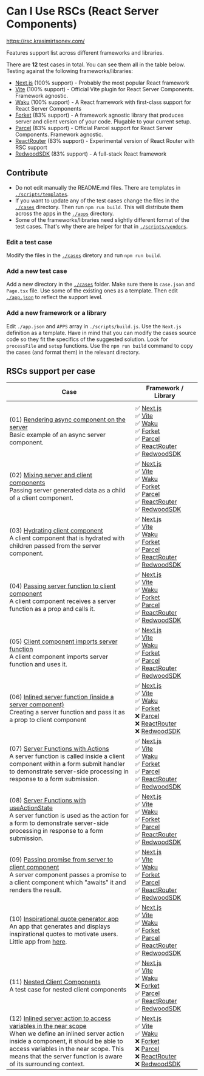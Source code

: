 # Can I Use RSCs (React Server Components)

https://rsc.krasimirtsonev.com/

Features support list across different frameworks and libraries.

There are **12** test cases in total. You can see them all in the table below. Testing against the following frameworks/libraries:

- [Next.js](https://nextjs.org/) (100% support) - Probably the most popular React framework
- [Vite](https://github.com/vitejs/vite-plugin-react/blob/main/packages/plugin-rsc/README.md) (100% support) - Official Vite plugin for React Server Components. Framework agnostic.
- [Waku](https://waku.gg/) (100% support) - A React framework with first-class support for React Server Components
- [Forket](https://github.com/krasimir/forket) (83% support) - A framework agnostic library that produces server and client version of your code. Plugable to your current setup.
- [Parcel](https://parceljs.org/recipes/rsc/) (83% support) - Official Parcel support for React Server Components. Framework agnostic.
- [ReactRouter](https://remix.run/blog/rsc-preview) (83% support) - Experimental version of React Router with RSC support
- [RedwoodSDK](https://docs.rwsdk.com/) (83% support) - A full-stack React framework

## Contribute

* Do not edit manually the README.md files. There are templates in [`./scripts/templates`](https://github.com/krasimir/CanIUseRSCs/tree/main/scripts/templates).
* If you want to update any of the test cases change the files in the [`./cases`](https://github.com/krasimir/CanIUseRSCs/tree/main/cases) directory. Then run `npm run build`. This will distribute them across the apps in the [`./apps`](https://github.com/krasimir/CanIUseRSCs/tree/main/apps) directory.
* Some of the frameworks/libraries need slightly different format of the test cases. That's why there are helper for that in [`./scripts/vendors`](https://github.com/krasimir/CanIUseRSCs/tree/main/scripts/vendors).

### Edit a test case

Modify the files in the [`./cases`](https://github.com/krasimir/CanIUseRSCs/tree/main/cases) diretory and run `npm run build`.

### Add a new test case

Add a new directory in the [`./cases`](https://github.com/krasimir/CanIUseRSCs/tree/main/cases) folder. Make sure there is `case.json` and `Page.tsx` file. Use some of the existing ones as a template. Then edit [`./app.json`](https://github.com/krasimir/CanIUseRSCs/blob/main/apps.json) to reflect the support level.

### Add a new framework or a library

Edit `./app.json` and `APPS` array in `./scripts/build.js`. Use the `Next.js` definition as a template. Have in mind that you can modify the cases source code so they fit the specifics of the suggested solution. Look for `processFile` and `setup` functions. Use the `npm run build` command to copy the cases (and format them) in the relevant directory.

## RSCs support per case

| Case | Framework / Library |
| ---- | ---- |
| | <img width="450"/> |
| (01) [Rendering async component on the server](./cases/01)<br />Basic example of an async server component. | ✅ [Next.js](https://nextjs.org/)<br />✅ [Vite](https://github.com/vitejs/vite-plugin-react/blob/main/packages/plugin-rsc/README.md)<br />✅ [Waku](https://waku.gg/)<br />✅ [Forket](https://github.com/krasimir/forket)<br />✅ [Parcel](https://parceljs.org/recipes/rsc/)<br />✅ [ReactRouter](https://remix.run/blog/rsc-preview)<br />✅ [RedwoodSDK](https://docs.rwsdk.com/) |
| (02) [Mixing server and client components](./cases/02)<br />Passing server generated data as a child of a client component. | ✅ [Next.js](https://nextjs.org/)<br />✅ [Vite](https://github.com/vitejs/vite-plugin-react/blob/main/packages/plugin-rsc/README.md)<br />✅ [Waku](https://waku.gg/)<br />✅ [Forket](https://github.com/krasimir/forket)<br />✅ [Parcel](https://parceljs.org/recipes/rsc/)<br />✅ [ReactRouter](https://remix.run/blog/rsc-preview)<br />✅ [RedwoodSDK](https://docs.rwsdk.com/) |
| (03) [Hydrating client component](./cases/03)<br />A client component that is hydrated with children passed from the server component. | ✅ [Next.js](https://nextjs.org/)<br />✅ [Vite](https://github.com/vitejs/vite-plugin-react/blob/main/packages/plugin-rsc/README.md)<br />✅ [Waku](https://waku.gg/)<br />✅ [Forket](https://github.com/krasimir/forket)<br />✅ [Parcel](https://parceljs.org/recipes/rsc/)<br />✅ [ReactRouter](https://remix.run/blog/rsc-preview)<br />✅ [RedwoodSDK](https://docs.rwsdk.com/) |
| (04) [Passing server function to client component](./cases/04)<br />A client component receives a server function as a prop and calls it. | ✅ [Next.js](https://nextjs.org/)<br />✅ [Vite](https://github.com/vitejs/vite-plugin-react/blob/main/packages/plugin-rsc/README.md)<br />✅ [Waku](https://waku.gg/)<br />✅ [Forket](https://github.com/krasimir/forket)<br />✅ [Parcel](https://parceljs.org/recipes/rsc/)<br />✅ [ReactRouter](https://remix.run/blog/rsc-preview)<br />✅ [RedwoodSDK](https://docs.rwsdk.com/) |
| (05) [Client component imports server function](./cases/05)<br />A client component imports server function and uses it. | ✅ [Next.js](https://nextjs.org/)<br />✅ [Vite](https://github.com/vitejs/vite-plugin-react/blob/main/packages/plugin-rsc/README.md)<br />✅ [Waku](https://waku.gg/)<br />✅ [Forket](https://github.com/krasimir/forket)<br />✅ [Parcel](https://parceljs.org/recipes/rsc/)<br />✅ [ReactRouter](https://remix.run/blog/rsc-preview)<br />✅ [RedwoodSDK](https://docs.rwsdk.com/) |
| (06) [Inlined server function (inside a server component)](./cases/06)<br />Creating a server function and pass it as a prop to client component | ✅ [Next.js](https://nextjs.org/)<br />✅ [Vite](https://github.com/vitejs/vite-plugin-react/blob/main/packages/plugin-rsc/README.md)<br />✅ [Waku](https://waku.gg/)<br />✅ [Forket](https://github.com/krasimir/forket)<br />❌ [Parcel](https://parceljs.org/recipes/rsc/)<br />❌ [ReactRouter](https://remix.run/blog/rsc-preview)<br />❌ [RedwoodSDK](https://docs.rwsdk.com/) |
| (07) [Server Functions with Actions](./cases/07)<br />A server function is called inside a client component within a form submit handler to demonstrate server-side processing in response to a form submission. | ✅ [Next.js](https://nextjs.org/)<br />✅ [Vite](https://github.com/vitejs/vite-plugin-react/blob/main/packages/plugin-rsc/README.md)<br />✅ [Waku](https://waku.gg/)<br />✅ [Forket](https://github.com/krasimir/forket)<br />✅ [Parcel](https://parceljs.org/recipes/rsc/)<br />✅ [ReactRouter](https://remix.run/blog/rsc-preview)<br />✅ [RedwoodSDK](https://docs.rwsdk.com/) |
| (08) [Server Functions with useActionState](./cases/08)<br />A server function is used as the action for a form to demonstrate server-side processing in response to a form submission. | ✅ [Next.js](https://nextjs.org/)<br />✅ [Vite](https://github.com/vitejs/vite-plugin-react/blob/main/packages/plugin-rsc/README.md)<br />✅ [Waku](https://waku.gg/)<br />✅ [Forket](https://github.com/krasimir/forket)<br />✅ [Parcel](https://parceljs.org/recipes/rsc/)<br />✅ [ReactRouter](https://remix.run/blog/rsc-preview)<br />✅ [RedwoodSDK](https://docs.rwsdk.com/) |
| (09) [Passing promise from server to client component](./cases/09)<br />A server component passes a promise to a client component which "awaits" it and renders the result. | ✅ [Next.js](https://nextjs.org/)<br />✅ [Vite](https://github.com/vitejs/vite-plugin-react/blob/main/packages/plugin-rsc/README.md)<br />✅ [Waku](https://waku.gg/)<br />✅ [Forket](https://github.com/krasimir/forket)<br />✅ [Parcel](https://parceljs.org/recipes/rsc/)<br />✅ [ReactRouter](https://remix.run/blog/rsc-preview)<br />✅ [RedwoodSDK](https://docs.rwsdk.com/) |
| (10) [Inspirational quote generator app](./cases/10)<br />An app that generates and displays inspirational quotes to motivate users. Little app from [here](https://react.dev/reference/rsc/use-client#how-use-client-marks-client-code).  | ✅ [Next.js](https://nextjs.org/)<br />✅ [Vite](https://github.com/vitejs/vite-plugin-react/blob/main/packages/plugin-rsc/README.md)<br />✅ [Waku](https://waku.gg/)<br />✅ [Forket](https://github.com/krasimir/forket)<br />✅ [Parcel](https://parceljs.org/recipes/rsc/)<br />✅ [ReactRouter](https://remix.run/blog/rsc-preview)<br />✅ [RedwoodSDK](https://docs.rwsdk.com/) |
| (11) [Nested Client Components](./cases/11)<br />A test case for nested client components | ✅ [Next.js](https://nextjs.org/)<br />✅ [Vite](https://github.com/vitejs/vite-plugin-react/blob/main/packages/plugin-rsc/README.md)<br />✅ [Waku](https://waku.gg/)<br />❌ [Forket](https://github.com/krasimir/forket)<br />✅ [Parcel](https://parceljs.org/recipes/rsc/)<br />✅ [ReactRouter](https://remix.run/blog/rsc-preview)<br />✅ [RedwoodSDK](https://docs.rwsdk.com/) |
| (12) [Inlined server action to access variables in the near scope](./cases/12)<br />When we define an inlined server action inside a component, it should be able to access variables in the near scope. This means that the server function is aware of its surrounding context. | ✅ [Next.js](https://nextjs.org/)<br />✅ [Vite](https://github.com/vitejs/vite-plugin-react/blob/main/packages/plugin-rsc/README.md)<br />✅ [Waku](https://waku.gg/)<br />❌ [Forket](https://github.com/krasimir/forket)<br />❌ [Parcel](https://parceljs.org/recipes/rsc/)<br />❌ [ReactRouter](https://remix.run/blog/rsc-preview)<br />❌ [RedwoodSDK](https://docs.rwsdk.com/) |

